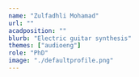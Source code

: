 ```yaml
---
name: "Zulfadhli Mohamad"
url: ""
acadposition: ""
blurb: "Electric guitar synthesis"
themes: ["audioeng"]
role: "PhD"
image: "./defaultprofile.png"
---
```

